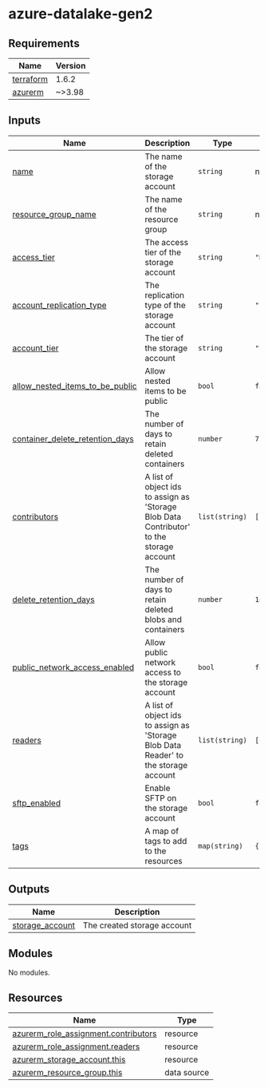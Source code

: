 # azure-datalake-gen2

<!-- BEGIN_TF_DOCS -->


## Requirements

| Name | Version |
|------|---------|
| <a name="requirement_terraform"></a> [terraform](#requirement\_terraform) | 1.6.2 |
| <a name="requirement_azurerm"></a> [azurerm](#requirement\_azurerm) | ~>3.98 |
## Inputs

| Name | Description | Type | Default | Required |
|------|-------------|------|---------|:--------:|
| <a name="input_name"></a> [name](#input\_name) | The name of the storage account | `string` | n/a | yes |
| <a name="input_resource_group_name"></a> [resource\_group\_name](#input\_resource\_group\_name) | The name of the resource group | `string` | n/a | yes |
| <a name="input_access_tier"></a> [access\_tier](#input\_access\_tier) | The access tier of the storage account | `string` | `"Hot"` | no |
| <a name="input_account_replication_type"></a> [account\_replication\_type](#input\_account\_replication\_type) | The replication type of the storage account | `string` | `"LRS"` | no |
| <a name="input_account_tier"></a> [account\_tier](#input\_account\_tier) | The tier of the storage account | `string` | `"Standard"` | no |
| <a name="input_allow_nested_items_to_be_public"></a> [allow\_nested\_items\_to\_be\_public](#input\_allow\_nested\_items\_to\_be\_public) | Allow nested items to be public | `bool` | `false` | no |
| <a name="input_container_delete_retention_days"></a> [container\_delete\_retention\_days](#input\_container\_delete\_retention\_days) | The number of days to retain deleted containers | `number` | `7` | no |
| <a name="input_contributors"></a> [contributors](#input\_contributors) | A list of object ids to assign as 'Storage Blob Data Contributor' to the storage account | `list(string)` | `[]` | no |
| <a name="input_delete_retention_days"></a> [delete\_retention\_days](#input\_delete\_retention\_days) | The number of days to retain deleted blobs and containers | `number` | `14` | no |
| <a name="input_public_network_access_enabled"></a> [public\_network\_access\_enabled](#input\_public\_network\_access\_enabled) | Allow public network access to the storage account | `bool` | `false` | no |
| <a name="input_readers"></a> [readers](#input\_readers) | A list of object ids to assign as 'Storage Blob Data Reader' to the storage account | `list(string)` | `[]` | no |
| <a name="input_sftp_enabled"></a> [sftp\_enabled](#input\_sftp\_enabled) | Enable SFTP on the storage account | `bool` | `false` | no |
| <a name="input_tags"></a> [tags](#input\_tags) | A map of tags to add to the resources | `map(string)` | `{}` | no |
## Outputs

| Name | Description |
|------|-------------|
| <a name="output_storage_account"></a> [storage\_account](#output\_storage\_account) | The created storage account |
## Modules

No modules.
## Resources

| Name | Type |
|------|------|
| [azurerm_role_assignment.contributors](https://registry.terraform.io/providers/hashicorp/azurerm/latest/docs/resources/role_assignment) | resource |
| [azurerm_role_assignment.readers](https://registry.terraform.io/providers/hashicorp/azurerm/latest/docs/resources/role_assignment) | resource |
| [azurerm_storage_account.this](https://registry.terraform.io/providers/hashicorp/azurerm/latest/docs/resources/storage_account) | resource |
| [azurerm_resource_group.this](https://registry.terraform.io/providers/hashicorp/azurerm/latest/docs/data-sources/resource_group) | data source |
<!-- END_TF_DOCS -->
